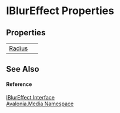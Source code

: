 # IBlurEffect Properties




## Properties
<table>
<tr>
<td><a href="P_Avalonia_Media_IBlurEffect_Radius">Radius</a></td>
<td> </td>
</tr>
</table>

## See Also


#### Reference
<a href="T_Avalonia_Media_IBlurEffect">IBlurEffect Interface</a>  
<a href="N_Avalonia_Media">Avalonia.Media Namespace</a>  


